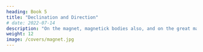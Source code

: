 ```yaml
---
heading: Book 5
title: "Declination and Direction"
# date: 2022-07-14
description: "On the magnet, magnetick bodies also, and on the great magnet the earth: a new physiology, demonstrated by many arguments & experiments"
weight: 12
image: /covers/magnet.jpg
---
```


